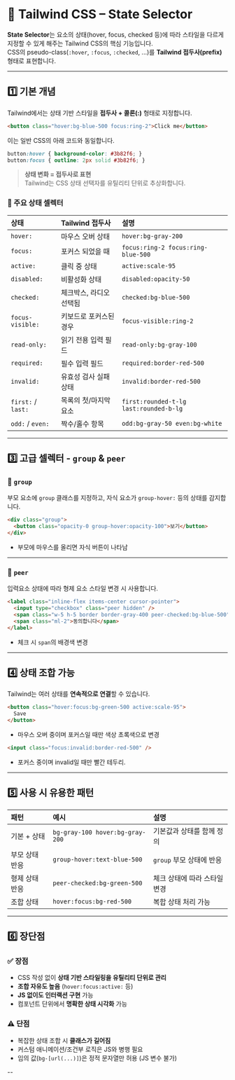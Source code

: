 # 🎨 Tailwind CSS – State Selector

**State Selector**는 요소의 상태(hover, focus, checked 등)에 따라 스타일을 다르게 지정할 수 있게 해주는 Tailwind CSS의 핵심 기능입니다.  
CSS의 pseudo-class(`:hover`, `:focus`, `:checked`, ...)를 **Tailwind 접두사(prefix)** 형태로 표현합니다.

---

## 1️⃣ 기본 개념

Tailwind에서는 상태 기반 스타일을 **접두사 + 콜론(:)** 형태로 지정합니다.

```html
<button class="hover:bg-blue-500 focus:ring-2">Click me</button>
```

이는 일반 CSS의 아래 코드와 동일합니다.

```css
button:hover { background-color: #3b82f6; }
button:focus { outline: 2px solid #3b82f6; }
```

> **상태 변화 = 접두사로 표현**  
Tailwind는 CSS 상태 선택자를 유틸리티 단위로 추상화합니다.

### 🔹 주요 상태 셀렉터

| 상태                 | Tailwind 접두사  | 설명                                     |
| :----------------- | :------------ | :------------------------------------- |
| `hover:`           | 마우스 오버 상태     | `hover:bg-gray-200`                    |
| `focus:`           | 포커스 되었을 때     | `focus:ring-2 focus:ring-blue-500`     |
| `active:`          | 클릭 중 상태       | `active:scale-95`                      |
| `disabled:`        | 비활성화 상태       | `disabled:opacity-50`                  |
| `checked:`         | 체크박스, 라디오 선택됨 | `checked:bg-blue-500`                  |
| `focus-visible:`   | 키보드로 포커스된 경우  | `focus-visible:ring-2`                 |
| `read-only:`       | 읽기 전용 입력 필드   | `read-only:bg-gray-100`                |
| `required:`        | 필수 입력 필드      | `required:border-red-500`              |
| `invalid:`         | 유효성 검사 실패 상태  | `invalid:border-red-500`               |
| `first:` / `last:` | 목록의 첫/마지막 요소  | `first:rounded-t-lg last:rounded-b-lg` |
| `odd:` / `even:`   | 짝수/홀수 항목      | `odd:bg-gray-50 even:bg-white`         |

---

## 3️⃣ 고급 셀렉터 - `group` & `peer`

### 🧩 `group`

부모 요소에 `group` 클래스를 지정하고, 자식 요소가 `group-hover:` 등의 상태를 감지합니다.

```html
<div class="group">
  <button class="opacity-0 group-hover:opacity-100">보기</button>
</div>
```

- 부모에 마우스를 올리면 자식 버튼이 나타남

---

### 🧩 `peer`

입력요소 상태에 따라 형제 요소 스타일 변경 시 사용합니다.

```html
<label class="inline-flex items-center cursor-pointer">
  <input type="checkbox" class="peer hidden" />
  <span class="w-5 h-5 border border-gray-400 peer-checked:bg-blue-500"></span>
  <span class="ml-2">동의합니다</span>
</label>
```

- 체크 시 `span`의 배경색 변경

---

## 4️⃣ 상태 조합 가능

Tailwind는 여러 상태를 **연속적으로 연결**할 수 있습니다.

```html
<button class="hover:focus:bg-green-500 active:scale-95">
  Save
</button>
```
- 마우스 오버 중이며 포커스일 때만 색상 초록색으로 변경

```html
<input class="focus:invalid:border-red-500" />
```

- 포커스 중이며 invalid일 때만 빨간 테두리.

---

## 5️⃣ 사용 시 유용한 패턴

| 패턴       | 예시                              | 설명                |
| :------- | :------------------------------ | :---------------- |
| 기본 + 상태  | `bg-gray-100 hover:bg-gray-200` | 기본값과 상태를 함께 정의    |
| 부모 상태 반응 | `group-hover:text-blue-500`     | `group` 부모 상태에 반응 |
| 형제 상태 반응 | `peer-checked:bg-green-500`     | 체크 상태에 따라 스타일 변경  |
| 조합 상태    | `hover:focus:bg-red-500`        | 복합 상태 처리 가능       |

---

## 6️⃣ 장단점

### ✅ 장점

- CSS 작성 없이 **상태 기반 스타일링을 유틸리티 단위로 관리**
- **조합 자유도 높음** (`hover:focus:active:` 등)
- **JS 없이도 인터랙션 구현** 가능
- 컴포넌트 단위에서 **명확한 상태 시각화** 가능

### ⚠️ 단점
- 복잡한 상태 조합 시 **클래스가 길어짐**
- 커스텀 애니메이션/조건부 로직은 JS와 병행 필요
- 임의 값(`bg-[url(...)]`)은 정적 문자열만 허용 (JS 변수 불가)

--